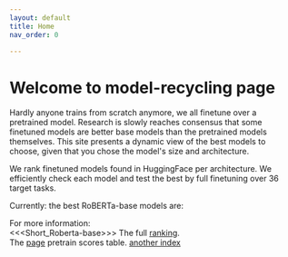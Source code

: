 ```yaml
---
layout: default
title: Home
nav_order: 0

---
```

# Welcome to model-recycling page

Hardly anyone trains from scratch anymore, we all finetune over a pretrained model. Research is slowly reaches consensus that some finetuned models are better base models than the pretrained models themselves. This site presents a dynamic view of the best models to choose, given that you chose the model's size and architecture.</p>
We rank finetuned models found in HuggingFace per architecture. We efficiently check each model and test the best by full finetuning over 36 target tasks.</p>

[//]: # (Paper)

[//]: # (<a href="cite.html">Citation</a>)

[//]: # (<a href="https://github.com/IBM/model-recycling">Code</a>)

[//]: # ( <a href="faq.html">FAQ</a>)

[//]: # (</p>)

[//]: # (The <a href="roberta_absolute_scores_table.html">page</a> contains ranking of HF models.</p>)
Currently: the best RoBERTa-base models are:

For more information:<br>
<<<Short_Roberta-base>>>
The full [ranking](roberta_absolute_scores_table.html).<br>
The [page](pretrain_scores_table.html) pretrain scores table.
 [another index](new_index.md) 


